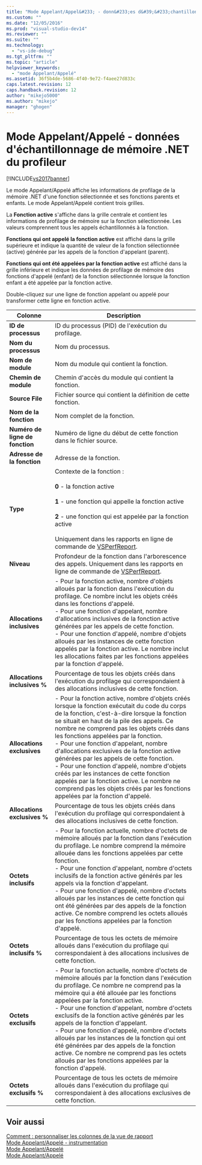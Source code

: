 ```yaml
---
title: "Mode Appelant/Appel&#233; - donn&#233;es d&#39;&#233;chantillonnage de m&#233;moire .NET du profileur | Microsoft Docs"
ms.custom: ""
ms.date: "12/05/2016"
ms.prod: "visual-studio-dev14"
ms.reviewer: ""
ms.suite: ""
ms.technology: 
  - "vs-ide-debug"
ms.tgt_pltfrm: ""
ms.topic: "article"
helpviewer_keywords: 
  - "mode Appelant/Appelé"
ms.assetid: 36f5b4de-5686-4f40-9e72-f4aee27d833c
caps.latest.revision: 12
caps.handback.revision: 12
author: "mikejo5000"
ms.author: "mikejo"
manager: "ghogen"
---
```

# Mode Appelant/Appel&#233; - donn&#233;es d&#39;&#233;chantillonnage de m&#233;moire .NET du profileur
[!INCLUDE[vs2017banner](../code-quality/includes/vs2017banner.md)]

Le mode Appelant\/Appelé affiche les informations de profilage de la mémoire .NET d'une fonction sélectionnée et ses fonctions parents et enfants.  Le mode Appelant\/Appelé contient trois grilles.  
  
 La **Fonction active** s'affiche dans la grille centrale et contient les informations de profilage de mémoire sur la fonction sélectionnée.  Les valeurs comprennent tous les appels échantillonnés à la fonction.  
  
 **Fonctions qui ont appelé la fonction active** est affiché dans la grille supérieure et indique la quantité de valeur de la fonction sélectionnée \(active\) générée par les appels de la fonction d'appelant \(parent\).  
  
 **Fonctions qui ont été appelées par la fonction active** est affiché dans la grille inférieure et indique les données de profilage de mémoire des fonctions d'appelé \(enfant\) de la fonction sélectionnée lorsque la fonction enfant a été appelée par la fonction active.  
  
 Double\-cliquez sur une ligne de fonction appelant ou appelé pour transformer cette ligne en fonction active.  
  
|Colonne|Description|  
|-------------|-----------------|  
|**ID de processus**|ID du processus \(PID\) de l'exécution du profilage.|  
|**Nom du processus**|Nom du processus.|  
|**Nom de module**|Nom du module qui contient la fonction.|  
|**Chemin de module**|Chemin d'accès du module qui contient la fonction.|  
|**Source File**|Fichier source qui contient la définition de cette fonction.|  
|**Nom de la fonction**|Nom complet de la fonction.|  
|**Numéro de ligne de fonction**|Numéro de ligne du début de cette fonction dans le fichier source.|  
|**Adresse de la fonction**|Adresse de la fonction.|  
|**Type**|Contexte de la fonction :<br /><br /> **0** \- la fonction active<br /><br /> **1** \- une fonction qui appelle la fonction active<br /><br /> **2** \- une fonction qui est appelée par la fonction active<br /><br /> Uniquement dans les rapports en ligne de commande de [VSPerfReport](../profiling/vsperfreport.md).|  
|**Niveau**|Profondeur de la fonction dans l'arborescence des appels.  Uniquement dans les rapports en ligne de commande de [VSPerfReport](../profiling/vsperfreport.md).|  
|**Allocations inclusives**|-   Pour la fonction active, nombre d'objets alloués par la fonction dans l'exécution du profilage.  Ce nombre inclut les objets créés dans les fonctions d'appelé.<br />-   Pour une fonction d'appelant, nombre d'allocations inclusives de la fonction active générées par les appels de cette fonction.<br />-   Pour une fonction d'appelé, nombre d'objets alloués par les instances de cette fonction appelés par la fonction active.  Le nombre inclut les allocations faites par les fonctions appelées par la fonction d'appelé.|  
|**Allocations inclusives %**|Pourcentage de tous les objets créés dans l'exécution du profilage qui correspondaient à des allocations inclusives de cette fonction.|  
|**Allocations exclusives**|-   Pour la fonction active, nombre d'objets créés lorsque la fonction exécutait du code du corps de la fonction, c'est\-à\-dire lorsque la fonction se situait en haut de la pile des appels.  Ce nombre ne comprend pas les objets créés dans les fonctions appelées par la fonction.<br />-   Pour une fonction d'appelant, nombre d'allocations exclusives de la fonction active générées par les appels de cette fonction.<br />-   Pour une fonction d'appelé, nombre d'objets créés par les instances de cette fonction appelés par la fonction active.  Le nombre ne comprend pas les objets créés par les fonctions appelées par la fonction d'appelé.|  
|**Allocations exclusives %**|Pourcentage de tous les objets créés dans l'exécution du profilage qui correspondaient à des allocations inclusives de cette fonction.|  
|**Octets inclusifs**|-   Pour la fonction actuelle, nombre d'octets de mémoire alloués par la fonction dans l'exécution du profilage.  Le nombre comprend la mémoire allouée dans les fonctions appelées par cette fonction.<br />-   Pour une fonction d'appelant, nombre d'octets inclusifs de la fonction active générés par les appels via la fonction d'appelant.<br />-   Pour une fonction d'appelé, nombre d'octets alloués par les instances de cette fonction qui ont été générées par des appels de la fonction active.  Ce nombre comprend les octets alloués par les fonctions appelées par la fonction d'appelé.|  
|**Octets inclusifs %**|Pourcentage de tous les octets de mémoire alloués dans l'exécution du profilage qui correspondaient à des allocations inclusives de cette fonction.|  
|**Octets exclusifs**|-   Pour la fonction actuelle, nombre d'octets de mémoire alloués par la fonction dans l'exécution du profilage.  Ce nombre ne comprend pas la mémoire qui a été allouée par les fonctions appelées par la fonction active.<br />-   Pour une fonction d'appelant, nombre d'octets exclusifs de la fonction active générés par les appels de la fonction d'appelant.<br />-   Pour une fonction d'appelé, nombre d'octets alloués par les instances de la fonction qui ont été générées par des appels de la fonction active.  Ce nombre ne comprend pas les octets alloués par les fonctions appelées par la fonction d'appelé.|  
|**Octets exclusifs %**|Pourcentage de tous les octets de mémoire alloués dans l'exécution du profilage qui correspondaient à des allocations exclusives de cette fonction.|  
  
## Voir aussi  
 [Comment : personnaliser les colonnes de la vue de rapport](../profiling/how-to-customize-report-view-columns.md)   
 [Mode Appelant\/Appelé \- instrumentation](../profiling/caller-callee-view-net-memory-instrumentation-data.md)   
 [Mode Appelant\/Appelé](../profiling/caller-callee-view-sampling-data.md)   
 [Mode Appelant\/Appelé](../profiling/caller-callee-view-instrumentation-data.md)